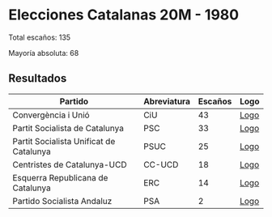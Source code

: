 # Elecciones Catalanas 20M - 1980

Total escaños: 135

Mayoría absoluta: 68

## Resultados

| Partido | Abreviatura | Escaños | Logo |
| - | - | - | - |
| Convergència i Unió | CiU | 43 | [Logo](https://github.com/playzzz/Pactos/blob/master/Logos/CIU.jpg?raw=true)
| Partit Socialista de Catalunya | PSC | 33 | [Logo](https://github.com/playzzz/Pactos/blob/master/Logos/PSC.jpg?raw=true)
| Partit Socialista Unificat de Catalunya | PSUC | 25 | [Logo](https://github.com/playzzz/Pactos/blob/master/Logos/PSUC.jpg?raw=true)
| Centristes de Catalunya-UCD | CC-UCD | 18 | [Logo](https://github.com/playzzz/Pactos/blob/master/Logos/CC-UCD.jpg?raw=true)
| Esquerra Republicana de Catalunya | ERC | 14 | [Logo](https://github.com/playzzz/Pactos/blob/master/Logos/ERC.jpg?raw=true)
| Partido Socialista Andaluz | PSA | 2 | [Logo](https://github.com/playzzz/Pactos/blob/master/Logos/PA.jpg?raw=true)
